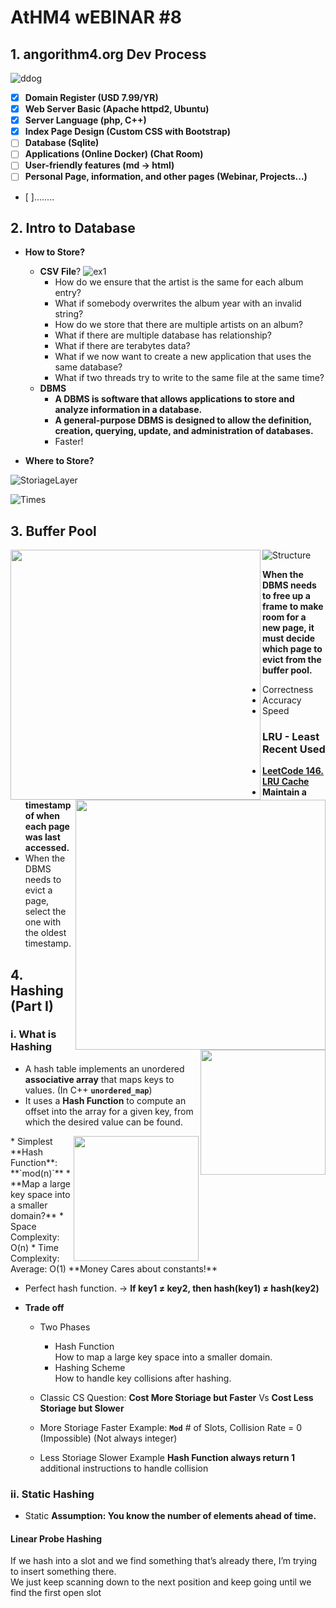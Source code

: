# AtHM4 wEBINAR #8

## 1. angorithm4.org Dev Process
![ddog](Sources/ddog.png)

* [x] **Domain Register (USD 7.99/YR)**
* [x] **Web Server Basic (Apache httpd2, Ubuntu)**
* [x] **Server Language (php, C++)**
* [x] **Index Page Design (Custom CSS with Bootstrap)**
* [ ] **Database (Sqlite)**
* [ ] **Applications (Online Docker) (Chat Room)**
* [ ] **User-friendly features (md -> html)** 
* [ ] **Personal Page, information, and other pages (Webinar, Projects...)**
* [ ]........

## 2. Intro to Database
* **How to Store?**
    * **CSV File**?
    ![ex1](Sources/ex1.png)
        * How do we ensure that the artist is the same for each album entry?
        * What if somebody overwrites the album year with an invalid string?
        * How do we store that there are multiple artists on an album?
        * What if there are multiple database has relationship?
        * What if there are terabytes data?
        * What if we now want to create a new application that uses the same database?
        * What if two threads try to write to the same file at the same time?
    * **DBMS**
        * **A DBMS is software that allows applications to store and analyze information in a database.**
        * **A general-purpose DBMS is designed to allow the definition, creation, querying, update, and administration of databases.**
        * Faster!

    
* **Where to Store?**


![StoriageLayer](Sources/StoriageLayer.png)

![Times](Sources/Times.png)




## 3. Buffer Pool

<img src="Sources/Page.png" align="left" weight="300" height="400"/>
<img src="Sources/Tuple.png" align="right" weight="300" height="400"/>



![Structure](Sources/Structure.png)


**When the DBMS needs to free up a frame to make room for a new page, it must decide which page to evict from the buffer pool.**
* Correctness
* Accuracy
* Speed

### LRU - Least Recent Used

<img src="Sources/lrulc.png" align="right" weight="200" height="200"/>

* **[LeetCode 146. LRU Cache](https://leetcode.com/problems/lru-cache/)**
* **Maintain a timestamp of when each page was last accessed.**
* When the DBMS needs to evict a page, select the one with the oldest timestamp.



## 4. Hashing (Part I)

### i. What is Hashing
* A hash table implements an unordered **associative array** that maps keys to values. (In C++ **`unordered_map`**)
* It uses a **Hash Function** to compute an offset into the array for a given key, from which the desired value can be found.
<img src="Sources/Hash.png" align="right" weight="200" height="200"/>
    * Simplest **Hash Function**: **`mod(n)`**
    * **Map a large key space into a smaller domain?**
    * Space Complexity: O(n)
    * Time Complexity: Average: O(1) **Money Cares about constants!**

* Perfect hash function. → **If key1 ≠ key2, then hash(key1) ≠ hash(key2)**

* **Trade off**
    * Two Phases
        * Hash Function<br>How to map a large key space into a smaller domain.
        * Hashing Scheme<br>How to handle key collisions after hashing.

    * Classic CS Question: **Cost More Storiage but Faster** Vs **Cost Less Storiage but Slower**
    * More Storiage Faster Example: **`Mod`** # of Slots, Collision Rate = 0 (Impossible) (Not always integer)
    * Less Storiage Slower Example  **Hash Function always return 1** additional instructions to handle collision




### ii. Static Hashing

* Static **Assumption: You know the number of elements ahead of time.**


#### Linear Probe Hashing
If we hash into a slot and we find something that’s already there, I’m trying to insert something there.<br>
We just keep scanning down to the next position and keep going until we find the first open slot
